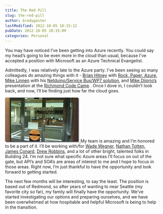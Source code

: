 ```yaml
---
title: The Red Pill
slug: the-red-pill
author: bradygaster
lastModified: 2012-10-05 18:15:12
pubDate: 2012-10-05 18:15:09
categories: Personal
---
```


<p>You may have noticed I&#x2019;ve been getting into Azure recently. You could say my head&#x2019;s going to be even more in the cloud than usual, because I&#x2019;ve accepted a position with Microsoft as an Azure Technical Evangelist. </p>
<p>Admittedly, I was relatively late to the Azure party. I&#x2019;ve been seeing so many colleagues do amazing things with it -
  <a href="http://www.structuretoobig.com/">Brian Hitney</a>  with
  <a href="http://www.rockpaperazure.com/">Rock, Paper, Azure</a>,
  <a href="https://twitter.com/#!/mlinnen">Mike Linnen</a>  with his
  <a href="http://www.protosystem.net/post/2011/08/21/Lawn-Sprinkler-the-Demo-Part-2.aspx">Netduino/Service Bus/WP7 solution</a>, and
  <a href="http://blogs.captechconsulting.com/blog/author/Mike%20Diiorio">Mike Diiorio&#x2019;s</a>  presentation at the
  <a href="http://richmondcodecamp.org/">Richmond Code Camp</a> . Once I dove in, I couldn&#x2019;t look back, and now, I&#x2019;ll be finding just how far the cloud goes. </p>
<p>
  <a href="/Media/Default/Windows-Live-Writer/db815ceed93b_89C6/IMAG0326_2.jpg">
    <img alt="Building 24" src="media/IMAG0326_thumb.jpg">
  </a> My team is amazing and I&#x2019;m honored to be a part of it. I&#x2019;ll be working with/for
  <a href="http://www.wadewegner.com/">Wade Wegner</a>,
  <a href="http://ntotten.com/">Nathan Totten</a>,
  <a href="http://jamesconard.com/">James Conard</a>,
  <a href="http://drewby.com/">Drew Robbins</a>, and a lot of other bright, talented folks in Building 24. I&#x2019;m not sure what specific Azure areas I&#x2019;ll focus on out of the gate, but API&#x2019;s and SOA&#x2019;s are areas of interest to me and I hope to focus in those areas. Right now, I&#x2019;m just
  thankful to have the opportunity and look forward to getting started. </p>
<p>The next few months will be interesting, to say the least. The position is based out of Redmond, so after years of wanting to near Seattle (my favorite city so far), my family will finally have the opportunity. We&#x2019;ve started investigating our options
  and preparing ourselves, and we have been overwhelmed at how hospitable and helpful Microsoft is being to help in the transition.</p>
